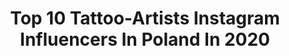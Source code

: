 ---
title: Top 10 Tattoo-Artists Instagram Influencers In Poland In 2020
description: >-
  Find top tattoo-artists Instagram influencers in Poland in 2020. Most popular hashtags: #tattooed #tattoostudio #owltattoo #animaltattoo.
platform: Instagram
profiles:
  - username: "zszywka_tattooing"
    fullname: >-
      ▪️Joanna Litwin▪️
    location: "Poland"
    followers: 54471
    engagement: 437
    commentsToLikes: 0.014177
    id: ck14jz0mfmvvw0i19fss81lsg
    verified: false
    hashtags: "#palmtattoo, #mafiatattoo, #tattoodesign, #handtattoo"
  - username: "tattoozelenska"
    fullname: >-
      Kateryna Zelenska
    location: "Poland"
    followers: 71970
    engagement: 151
    commentsToLikes: 0.013970
    id: ck8t15a46ugos0j78wfesw176
    verified: false
    hashtags: "#tattoocorgi, #draw, #gift, #portrait"
  - username: "kraseczka"
    fullname: >-
      Klaudia Kraska
    location: "Poland"
    followers: 44360
    engagement: 473
    commentsToLikes: 0.009346
    id: ck5bvzkyzkpil0i113w8jpsp4
    verified: false
    hashtags: "#braid, #kerastaseofficial, #facecare, #chihuahualove"
  - username: "ashimonster"
    fullname: >-
      𝕬𝖘𝖍𝖎 𝕸𝖔𝖓𝖘𝖙𝖊𝖗
    location: "Poland"
    followers: 7290
    engagement: 546
    commentsToLikes: 0.014534
    id: ck0u0at41t4060i194onjtnd3
    verified: false
    hashtags: "#redheadgirls, #inkedwomen, #lightandshadows, #bwportrait"
  - username: "juliaszewczykowska"
    fullname: >-
      Julia Szewczykowska
    location: "Poland"
    followers: 72381
    engagement: 256
    commentsToLikes: 0.007017
    id: ck0ud0vgdi2ug0i19tf2yyyh5
    verified: false
    hashtags: "#blackart, #studio, #headtattoo, #tattooistartmag"
  - username: "ivan.zagusta"
    fullname: >-
      I̶v̶a̶n̶ ̶Z̶a̶g̶u̶s̶t̶a̶
    location: "Poland"
    followers: 17727
    engagement: 680
    commentsToLikes: 0.014115
    id: ck8t8yjyimb320j785tuougbv
    verified: false
    hashtags: "#roninmask, #samuraitattoo, #alchemical, #shiptattoo"
  - username: "marat_gutikov"
    fullname: >-
      Marat Gutikov
    location: "Poland"
    followers: 33204
    engagement: 194
    commentsToLikes: 0.032219
    id: ck15tt5ynjrpp0i19ab2k8p9y
    verified: false
    hashtags: "#dogtattoos, #tattoogermany, #tattooeagle, #liontattoos"
  - username: "james_artink"
    fullname: >-
      💥Tattoo Influencer💥
    location: "Poland"
    followers: 51844
    engagement: 169
    commentsToLikes: 0.067674
    id: ck5znso7cp2ws0i14jk4scavq
    verified: false
    hashtags: "#audirs6avant, #gasmask, #janusz, #tattooaddict"
  - username: "dariastahp"
    fullname: >-
      ＤＡＲＩＡ ✦ ＳＴＡＨＰ
    location: "Poland"
    followers: 42782
    engagement: 329
    commentsToLikes: 0.014407
    id: ck5hr41tau8ad0i11oihc7wrh
    verified: false
    hashtags: "#worldtattoo, #tattoovideo, #galaxytattoo, #legtattoo"
  - username: "gorajtattoo"
    fullname: >-
      Goraj Jarek
    location: "Poland"
    followers: 26213
    engagement: 244
    commentsToLikes: 0.028186
    id: ck5cgg6eios1s0i11i2lqqc6e
    verified: false
    hashtags: "#poland, #funy, #wilk, #japanese"
---